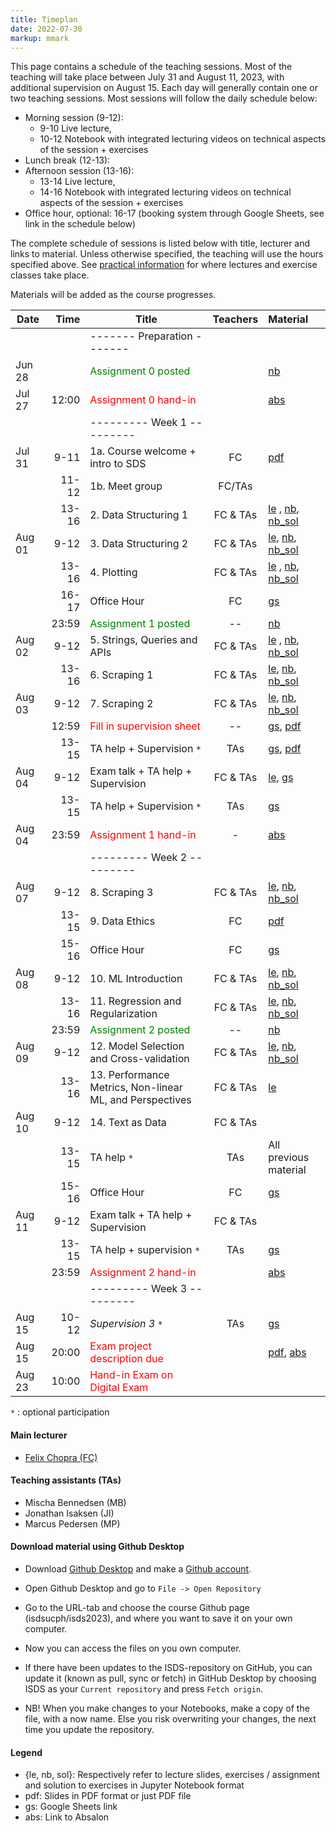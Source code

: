 ```yaml
---
title: Timeplan
date: 2022-07-30
markup: mmark
---
```


This page contains a schedule of the teaching sessions. Most of the teaching will take place between July 31 and August 11, 2023, with additional supervision on August 15. Each day will generally contain one or two teaching sessions. Most sessions will follow the daily schedule below:

- Morning session (9-12):
  - 9-10 Live lecture,
  - 10-12 Notebook with integrated lecturing videos on technical aspects of the session + exercises
- Lunch break (12-13):
- Afternoon session (13-16):
  - 13-14 Live lecture,
  - 14-16 Notebook with integrated lecturing videos on technical aspects of the session + exercises
- Office hour, optional: 16-17 (booking system through Google Sheets, see link in the schedule below)


The complete schedule of sessions is listed below with title, lecturer and links to material. Unless otherwise specified, the teaching will use the hours specified above. See [practical information](/isds2023/page/practical/) for where lectures and exercise classes take place. 

Materials will be added as the course progresses.


| Date   |                          Time | Title                                                   |  Teachers   | Material   |
| ------ | ----------------------------: | -------------------------------------------------------- | :---------: | :--------- |
|        |                               | -------   Preparation  -------                           |             |        |
| Jun 28 |                               | <font color="green">Assignment 0 posted</font>           |             |  [nb](https://github.com/isdsucph/isds2023/blob/main/assignments/assignment0/assignment_0.ipynb)  |
| Jul 27 |                         12:00 | <font color="red">Assignment 0 hand-in</font>            |             |  [abs](https://absalon.ku.dk/courses/65412/assignments)     |
|        |                               | ---------   Week 1  ---------                            |             |        |
| Jul 31 |                          9-11 | 1a. Course welcome + intro to SDS                        | FC          |  [pdf](https://github.com/isdsucph/isds2023/blob/main/teaching_materials/module_1/lecture_1.pdf) |
|        |                         11-12 | 1b. Meet group                                           | FC/TAs      |        |
|        |                         13-16 | 2. Data Structuring 1                                    |  FC & TAs   |  [le](https://github.com/isdsucph/isds2023/blob/main/teaching_materials/module_2/module_2_slides.ipynb)    ,                     [nb](https://github.com/isdsucph/isds2023/blob/main/teaching_materials/module_2/module_2_exercises.ipynb), [nb_sol](https://github.com/isdsucph/isds2023/blob/main/teaching_materials/module_2/module_2_exercises_sol.ipynb) |
| Aug 01 |                          9-12 | 3. Data Structuring 2                                    |  FC & TAs   |  [le](https://github.com/isdsucph/isds2023/blob/main/teaching_materials/module_3/module_3_slides.ipynb), [nb](https://github.com/isdsucph/isds2023/blob/main/teaching_materials/module_3/module_3_exercises.ipynb), [nb_sol](https://github.com/isdsucph/isds2023/blob/main/teaching_materials/module_3/module_3_exercises_sol.ipynb) |
|        |                         13-16 | 4. Plotting                                              |  FC & TAs   | [le](https://github.com/isdsucph/isds2023/blob/main/teaching_materials/module_4/module_4_slides.ipynb)   ,  [nb](https://github.com/isdsucph/isds2023/blob/main/teaching_materials/module_4/module_4_exercises.ipynb), [nb_sol](https://github.com/isdsucph/isds2023/blob/main/teaching_materials/module_4/module_4_exercises_sol.ipynb) |
|        |                         16-17 | Office Hour                                              |     FC      | [gs](https://docs.google.com/spreadsheets/d/1RugKQKobPrSsaUeKQSCCydaVOU_bDUYRPt1UhWEj_DE/edit?usp=sharing) |
|        |                         23:59 | <font color="green">Assignment 1 posted</font>           |     --      | [nb](https://github.com/isdsucph/isds2023/blob/main/assignments/assignment1/assignment_1.ipynb)  |
| Aug 02 |                          9-12 | 5. Strings, Queries and APIs                             |  FC & TAs   | [le](https://github.com/isdsucph/isds2023/blob/main/teaching_materials/module_5/module_5_slides.ipynb) ,       [nb](https://github.com/isdsucph/isds2023/blob/main/teaching_materials/module_5/module_5_exercises.ipynb), [nb_sol](https://github.com/isdsucph/isds2023/blob/main/teaching_materials/module_5/module_5_exercises_sol.ipynb)   |
|        |                         13-16 | 6. Scraping 1                                            |  FC & TAs   | [le](https://github.com/isdsucph/isds2023/blob/main/teaching_materials/module_6/module_6_slides.ipynb),   [nb](https://github.com/isdsucph/isds2023/blob/main/teaching_materials/module_6/module_6_exercises.ipynb), [nb_sol](https://github.com/isdsucph/isds2023/blob/main/teaching_materials/module_6/module_6_exercises_sol.ipynb) |
| Aug 03 |                          9-12 | 7. Scraping 2                                            |  FC & TAs   | [le](https://github.com/isdsucph/isds2023/blob/main/teaching_materials/module_7/module_7_slides.ipynb),   [nb](https://github.com/isdsucph/isds2023/blob/main/teaching_materials/module_7/module_7_exercises.ipynb), [nb_sol](https://github.com/isdsucph/isds2023/blob/main/teaching_materials/module_7/module_7_exercises_sol.ipynb) |
|        |                         12:59 | <font color="red">Fill in supervision sheet</font>       |     --      | [gs](https://docs.google.com/spreadsheets/d/1HLhM4IqjEeq8Z7gIc8YsgCJxRc8U7DJ1WX7xN7DAfrY/edit?usp=sharing), [pdf](https://github.com/isdsucph/isds2023/blob/main/teaching_materials/supervision/supervision_sheet_1.pdf)  |
|        |                         13-15 | TA help + Supervision `*`                                |     TAs     | [gs](https://docs.google.com/spreadsheets/d/1HLhM4IqjEeq8Z7gIc8YsgCJxRc8U7DJ1WX7xN7DAfrY/edit?usp=sharing),  [pdf](https://github.com/isdsucph/isds2023/blob/main/teaching_materials/supervision/supervision_sheet_1.pdf)  |
| Aug 04 |                          9-12 | Exam talk + TA help + Supervision                        |  FC & TAs   | [le](https://github.com/isdsucph/isds2023/blob/main/teaching_materials/exam_talk/Exam_talk_1.ipynb), [gs](https://docs.google.com/spreadsheets/d/1HLhM4IqjEeq8Z7gIc8YsgCJxRc8U7DJ1WX7xN7DAfrY/edit?usp=sharing)       |
|        |                         13-15 | TA help + Supervision `*`                                |     TAs     | [gs](https://docs.google.com/spreadsheets/d/1HLhM4IqjEeq8Z7gIc8YsgCJxRc8U7DJ1WX7xN7DAfrY/edit?usp=sharing)        |
| Aug 04 |                         23:59 | <font color="red">Assignment 1 hand-in</font>            |      -      |  [abs](https://absalon.ku.dk/courses/65412/assignments)   |
|        |                               | ---------   Week 2  ---------                            |             |        |
| Aug 07 |                          9-12 | 8. Scraping 3                                            |  FC & TAs   | [le](https://github.com/isdsucph/isds2023/blob/main/teaching_materials/module_8/module_8_slides.ipynb),   [nb](https://github.com/isdsucph/isds2023/blob/main/teaching_materials/module_8/module_8_exercises.ipynb), [nb_sol](https://github.com/isdsucph/isds2023/blob/main/teaching_materials/module_8/module_8_exercises_sol.ipynb) |
|        |                         13-15 | 9. Data Ethics                                           |     FC      |  [pdf](https://github.com/isdsucph/isds2023/blob/main/teaching_materials/module_9/lecture_9.pdf) |
|        |                         15-16 | Office Hour                                              |     FC      | [gs](https://docs.google.com/spreadsheets/d/1RugKQKobPrSsaUeKQSCCydaVOU_bDUYRPt1UhWEj_DE/edit?usp=sharing) |
| Aug 08 |                          9-12 | 10. ML Introduction                                      |  FC & TAs   | [le](https://github.com/isdsucph/isds2023/blob/main/teaching_materials/module_10/module_10_slides.ipynb),   [nb](https://github.com/isdsucph/isds2023/blob/main/teaching_materials/module_10/module_10_exercises.ipynb), [nb_sol](https://github.com/isdsucph/isds2023/blob/main/teaching_materials/module_10/module_10_exercises_sol.ipynb) |
|        |                         13-16 | 11. Regression and Regularization                        |  FC & TAs   |  [le](https://github.com/isdsucph/isds2023/blob/main/teaching_materials/module_11/module_11_slides.ipynb),   [nb](https://github.com/isdsucph/isds2023/blob/main/teaching_materials/module_11/module_11_exercises.ipynb), [nb_sol](https://github.com/isdsucph/isds2023/blob/main/teaching_materials/module_11/module_11_exercises_sol.ipynb) |
|        |                         23:59 | <font color="green">Assignment 2 posted</font>           |     --      |  [nb](https://github.com/isdsucph/isds2023/blob/main/assignments/assignment2/assignments_2.ipynb) |
| Aug 09 |                          9-12 | 12. Model Selection and Cross-validation                 |  FC & TAs   |  [le](https://github.com/isdsucph/isds2023/blob/main/teaching_materials/module_12/module_12_slides.ipynb),   [nb](https://github.com/isdsucph/isds2023/blob/main/teaching_materials/module_12/module_12_exercises.ipynb), [nb_sol](https://github.com/isdsucph/isds2023/blob/main/teaching_materials/module_12/module_12_exercises_sol.ipynb) |
|        |                         13-16 | 13. Performance Metrics, Non-linear ML, and Perspectives |  FC & TAs   |  [le](https://github.com/isdsucph/isds2023/blob/main/teaching_materials/module_13/module_13_slides.ipynb) |
| Aug 10 |                          9-12 | 14. Text as Data                                         |  FC & TAs   |        |
|        |                         13-15 | TA help `*`                                              |     TAs     | All previous material   |
|        |                         15-16 | Office Hour                                              |     FC      | [gs](https://docs.google.com/spreadsheets/d/1RugKQKobPrSsaUeKQSCCydaVOU_bDUYRPt1UhWEj_DE/edit?usp=sharing) |
| Aug 11 |                          9-12 | Exam talk + TA help  + Supervision                       |  FC & TAs   |        |
|        |                         13-15 | TA help + supervision `*`                                |     TAs     |  [gs](https://docs.google.com/spreadsheets/d/1HLhM4IqjEeq8Z7gIc8YsgCJxRc8U7DJ1WX7xN7DAfrY/edit?usp=sharing)       |
|        |                         23:59 | <font color="red">Assignment 2 hand-in</font>            |             |  [abs](https://absalon.ku.dk/courses/65412/assignments)     |
|        |                               | ---------   Week 3  ---------                            |             |        |
| Aug 15 |                         10-12 | *Supervision 3* `*`                                      |      TAs    |  [gs](https://docs.google.com/spreadsheets/d/1HLhM4IqjEeq8Z7gIc8YsgCJxRc8U7DJ1WX7xN7DAfrY/edit?usp=sharing)         |                                                                              
| Aug 15 |                         20:00 | <font color="red">Exam project description due</font>    |             |  [pdf](https://github.com/isdsucph/isds2023/blob/main/teaching_materials/exam/project_description.pdf), [abs](https://absalon.ku.dk/courses/65412/assignments) |
| Aug 23 |                         10:00 | <font color="red"> Hand-in Exam on Digital Exam </font>  |             |        | 

`*` : optional participation

#### Main lecturer
- [Felix Chopra (FC)](https://www.felixchopra.com/)

#### Teaching assistants (TAs)
- Mischa Bennedsen (MB)
- Jonathan Isaksen (JI)
- Marcus Pedersen (MP)

#### Download material using Github Desktop
- Download [Github Desktop](https://desktop.github.com/) and make a [Github account](https://github.com/).

- Open Github Desktop and go to `File -> Open Repository`

- Go to the URL-tab and choose the course Github page (isdsucph/isds2023), and where you want to save it on your own computer.

- Now you can access the files on you own computer.

- If there have been updates to the ISDS-repository on GitHub, you can update it (known as pull, sync or fetch) in GitHub Desktop by choosing ISDS as your `Current repository` and press `Fetch origin`.

- NB! When you make changes to your Notebooks, make a copy of the file, with a now name. Else you risk overwriting your changes, the next time you update the repository.

#### Legend
- {le, nb, sol}: Respectively refer to lecture slides, exercises / assignment and solution to exercises in Jupyter Notebook format
- pdf: Slides in PDF format or just PDF file
- gs: Google Sheets link 
- abs: Link to Absalon
